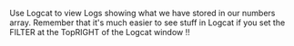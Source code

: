 

Use Logcat to view Logs showing what we have stored in our numbers array.
Remember that it's much easier to see stuff in Logcat if you set the FILTER at the TopRIGHT of the Logcat window !!

